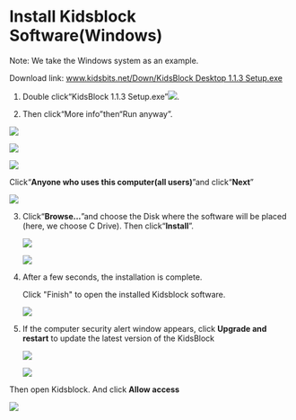 # Install Kidsblock Software(Windows)

Note: We take the Windows system as an example.

Download link: [www.kidsbits.net/Down/KidsBlock Desktop 1.1.3
Setup.exe](http://www.kidsbits.net/Down/KidsBlock%20Desktop%201.1.3%20Setup.exe)

1.  Double click“KidsBlock 1.1.3 Setup.exe”![](/media/f4ccd99cd930d23d39e302ec434c4667.png).

2.  Then click“More info”then“Run anyway”.

![](/media/202f587cbd1196800e1ade7fa3203a54.png)

![](/media/5ec25b58a63311f855d75b9c3707d0d0.png)

![](/media/e36a2f4f5028e5703ecb2e6d2f3c4e88.png)

Click“**Anyone who uses this computer(all users)**”and click“**Next**”

![](/media/23cdd561cd1c36ef202e345d4aac0a20.png)

3.  Click“**Browse...**”and choose the Disk where the software will be
    placed (here, we choose C Drive). Then click“**Install**”.
    
    ![](/media/135f443484ab0c5393c5246ac067d307.png)
    
    ![](/media/a431487852db1e4dc44648af42c8fa00.png)

<!-- end list -->

4.  After a few seconds, the installation is complete.
    
    Click "Finish" to open the installed Kidsblock software.
    
    ![](/media/dcd9105caaf9c24fb41d9a7069abee91.png)

5.  If the computer security alert window appears, click **Upgrade and
    restart** to update the latest version of the KidsBlock
    
    ![](/media/cbc8cc857d23ca9fe032e1b6b4668fd4.png)
    
    ![](/media/47af0379421e88af11bbebe863ee0cc3.png)

Then open Kidsblock. And click **Allow access**

![](/media/494babd2708cc77d9dd9de96c5a68bf8.png)
